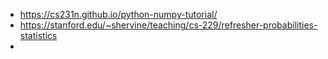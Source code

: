 - https://cs231n.github.io/python-numpy-tutorial/
- https://stanford.edu/~shervine/teaching/cs-229/refresher-probabilities-statistics
- 